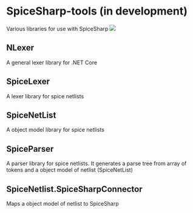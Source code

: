 # SpiceSharp-tools (in development)
Various libraries for use with SpiceSharp
<img src="https://travis-ci.org/marcin-golebiowski/SpiceSharp-tools.svg?branch=master"/>

## NLexer 
A general lexer library for .NET Core

## SpiceLexer
A lexer library for spice netlists

## SpiceNetList
A object model library for spice netlists

## SpiceParser
A parser library for spice netlists. It generates a parse tree from array of tokens and a object model of netlist (SpiceNetList)

## SpiceNetlist.SpiceSharpConnector
Maps a object model of netlist to SpiceSharp
